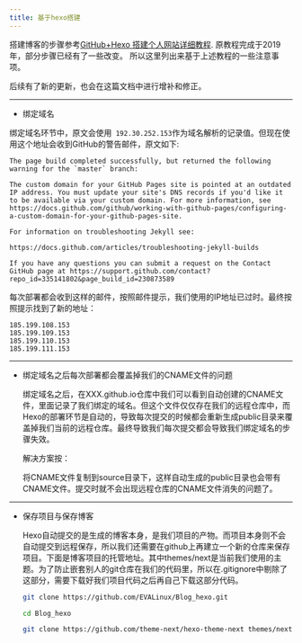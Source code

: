 ```yaml
---
title: 基于hexo搭建
---
```


搭建博客的步骤参考[GitHub+Hexo 搭建个人网站详细教程](https://zhuanlan.zhihu.com/p/26625249).
原教程完成于2019年，部分步骤已经有了一些改变。
所以这里列出来基于上述教程的一些注意事项。

后续有了新的更新，也会在这篇文档中进行增补和修正。

---
* 绑定域名

绑定域名环节中，原文会使用` 192.30.252.153`作为域名解析的记录值。但现在使用这个地址会收到GitHub的警告邮件，原文如下:

```
The page build completed successfully, but returned the following warning for the `master` branch:

The custom domain for your GitHub Pages site is pointed at an outdated IP address. You must update your site's DNS records if you'd like it to be available via your custom domain. For more information, see https://docs.github.com/github/working-with-github-pages/configuring-a-custom-domain-for-your-github-pages-site.

For information on troubleshooting Jekyll see:

https://docs.github.com/articles/troubleshooting-jekyll-builds

If you have any questions you can submit a request on the Contact GitHub page at https://support.github.com/contact?repo_id=335141802&page_build_id=230873589
```

  每次部署都会收到这样的邮件，按照邮件提示，我们使用的IP地址已过时。最终按照提示找到了新的地址：

```
185.199.108.153
185.199.109.153
185.199.110.153
185.199.111.153
```

---

* 绑定域名之后每次部署都会覆盖掉我们的CNAME文件的问题

  绑定域名之后，在XXX.github.io仓库中我们可以看到自动创建的CNAME文件，里面记录了我们绑定的域名。但这个文件仅仅存在我们的远程仓库中，而Hexo的部署环节是自动的，导致每次提交的时候都会重新生成public目录来覆盖掉我们当前的远程仓库。最终导致我们每次提交都会导致我们绑定域名的步骤失效。

  解决方案按：

  将CNAME文件复制到source目录下，这样自动生成的public目录也会带有CNAME文件。提交时就不会出现远程仓库的CNAME文件消失的问题了。

---

* 保存项目与保存博客

  Hexo自动提交的是生成的博客本身，是我们项目的产物。而项目本身则不会自动提交到远程保存，所以我们还需要在github上再建立一个新的仓库来保存项目。下面是博客项目的托管地址。其中themes/next是当前我们使用的主题。为了防止嵌套别人的git仓库在我们的代码里，所以在.gitignore中剔除了这部分，需要下载好我们项目代码之后再自己下载这部分代码。
  ``` bash
  git clone https://github.com/EVALinux/Blog_hexo.git

  cd Blog_hexo

  git clone https://github.com/theme-next/hexo-theme-next themes/next
  ```

